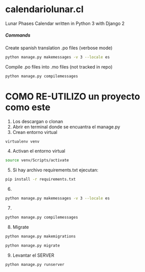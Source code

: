 # calendariolunar.cl
Lunar Phases Calendar written in Python 3 with Django 2

##### Commands
Create spanish translation .po files (verbose mode)
``` bash
python manage.py makemessages -v 3 --locale es
```

Compile .po files into .mo files (not tracked in repo)
``` bash
python manage.py compilemessages
```

# COMO RE-UTILIZO un proyecto como este
1. Los descargan o clonan
2. Abrir en terminal donde se encuantra el manage.py
3. Crean entorno virtual
```bash
virtualenv venv
```
4. Activan el entorno virtual
```bash
source venv/Scripts/activate
```
5. Si hay archivo requirements.txt ejecutan:
```bash
pip install -r requirements.txt
```
6. 
``` bash
python manage.py makemessages -v 3 --locale es
```
7. 
``` bash
python manage.py compilemessages
```
8. Migrate
```bash
python manage.py makemigrations
```
```bash
python manage.py migrate
```
9. Levantar el SERVER
```bash
python manage.py runserver
```